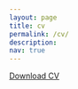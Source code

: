 ```yaml
---
layout: page
title: cv
permalink: /cv/
description:
nav: true
---
```

[Download CV](/assets/pdf/cv.pdf)

<br>

<object data="{{ site.url }}{{ site.baseurl }}/assets/pdf/cv.pdf" width="100%" 
height="600" type="application/pdf"></object>

